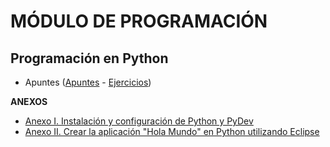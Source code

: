# MÓDULO DE PROGRAMACIÓN

## Programación en Python

* Apuntes ([Apuntes](./apuntes/apuntes.md) - [Ejercicios](./ejercicios/ejercicios.md))

__ANEXOS__

* [Anexo  I. Instalación y configuración de Python y PyDev](./anexos/anexo_i.md)
* [Anexo II. Crear la aplicación "Hola Mundo" en Python utilizando Eclipse](./anexos/anexo_ii.md)
